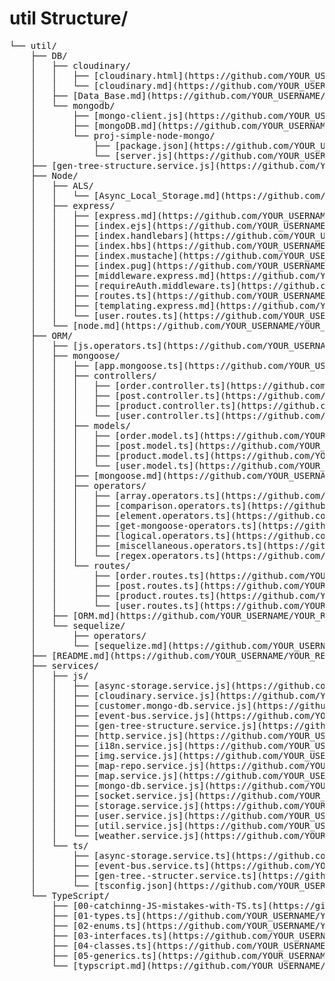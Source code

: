 # util Structure/

<pre>
└── util/
    ├── DB/
    │   ├── cloudinary/
    │   │   ├── [cloudinary.html](https://github.com/YOUR_USERNAME/YOUR_REPO_NAME/blob/main/DB\cloudinary\cloudinary.html)
    │   │   └── [cloudinary.md](https://github.com/YOUR_USERNAME/YOUR_REPO_NAME/blob/main/DB\cloudinary\cloudinary.md)
    │   ├── [Data_Base.md](https://github.com/YOUR_USERNAME/YOUR_REPO_NAME/blob/main/DB\Data_Base.md)
    │   └── mongodb/
    │       ├── [mongo-client.js](https://github.com/YOUR_USERNAME/YOUR_REPO_NAME/blob/main/DB\mongodb\mongo-client.js)
    │       ├── [mongoDB.md](https://github.com/YOUR_USERNAME/YOUR_REPO_NAME/blob/main/DB\mongodb\mongoDB.md)
    │       └── proj-simple-node-mongo/
    │           ├── [package.json](https://github.com/YOUR_USERNAME/YOUR_REPO_NAME/blob/main/DB\mongodb\proj-simple-node-mongo\package.json)
    │           └── [server.js](https://github.com/YOUR_USERNAME/YOUR_REPO_NAME/blob/main/DB\mongodb\proj-simple-node-mongo\server.js)
    ├── [gen-tree-structure.service.js](https://github.com/YOUR_USERNAME/YOUR_REPO_NAME/blob/main/gen-tree-structure.service.js)
    ├── Node/
    │   ├── ALS/
    │   │   └── [Async_Local_Storage.md](https://github.com/YOUR_USERNAME/YOUR_REPO_NAME/blob/main/Node\ALS\Async_Local_Storage.md)
    │   ├── express/
    │   │   ├── [express.md](https://github.com/YOUR_USERNAME/YOUR_REPO_NAME/blob/main/Node\express\express.md)
    │   │   ├── [index.ejs](https://github.com/YOUR_USERNAME/YOUR_REPO_NAME/blob/main/Node\express\index.ejs)
    │   │   ├── [index.handlebars](https://github.com/YOUR_USERNAME/YOUR_REPO_NAME/blob/main/Node\express\index.handlebars)
    │   │   ├── [index.hbs](https://github.com/YOUR_USERNAME/YOUR_REPO_NAME/blob/main/Node\express\index.hbs)
    │   │   ├── [index.mustache](https://github.com/YOUR_USERNAME/YOUR_REPO_NAME/blob/main/Node\express\index.mustache)
    │   │   ├── [index.pug](https://github.com/YOUR_USERNAME/YOUR_REPO_NAME/blob/main/Node\express\index.pug)
    │   │   ├── [middleware.express.md](https://github.com/YOUR_USERNAME/YOUR_REPO_NAME/blob/main/Node\express\middleware.express.md)
    │   │   ├── [requireAuth.middleware.ts](https://github.com/YOUR_USERNAME/YOUR_REPO_NAME/blob/main/Node\express\requireAuth.middleware.ts)
    │   │   ├── [routes.ts](https://github.com/YOUR_USERNAME/YOUR_REPO_NAME/blob/main/Node\express\routes.ts)
    │   │   ├── [templating.express.md](https://github.com/YOUR_USERNAME/YOUR_REPO_NAME/blob/main/Node\express\templating.express.md)
    │   │   └── [user.routes.ts](https://github.com/YOUR_USERNAME/YOUR_REPO_NAME/blob/main/Node\express\user.routes.ts)
    │   └── [node.md](https://github.com/YOUR_USERNAME/YOUR_REPO_NAME/blob/main/Node\node.md)
    ├── ORM/
    │   ├── [js.operators.ts](https://github.com/YOUR_USERNAME/YOUR_REPO_NAME/blob/main/ORM\js.operators.ts)
    │   ├── mongoose/
    │   │   ├── [app.mongoose.ts](https://github.com/YOUR_USERNAME/YOUR_REPO_NAME/blob/main/ORM\mongoose\app.mongoose.ts)
    │   │   ├── controllers/
    │   │   │   ├── [order.controller.ts](https://github.com/YOUR_USERNAME/YOUR_REPO_NAME/blob/main/ORM\mongoose\controllers\order.controller.ts)
    │   │   │   ├── [post.controller.ts](https://github.com/YOUR_USERNAME/YOUR_REPO_NAME/blob/main/ORM\mongoose\controllers\post.controller.ts)
    │   │   │   ├── [product.controller.ts](https://github.com/YOUR_USERNAME/YOUR_REPO_NAME/blob/main/ORM\mongoose\controllers\product.controller.ts)
    │   │   │   └── [user.controller.ts](https://github.com/YOUR_USERNAME/YOUR_REPO_NAME/blob/main/ORM\mongoose\controllers\user.controller.ts)
    │   │   ├── models/
    │   │   │   ├── [order.model.ts](https://github.com/YOUR_USERNAME/YOUR_REPO_NAME/blob/main/ORM\mongoose\models\order.model.ts)
    │   │   │   ├── [post.model.ts](https://github.com/YOUR_USERNAME/YOUR_REPO_NAME/blob/main/ORM\mongoose\models\post.model.ts)
    │   │   │   ├── [product.model.ts](https://github.com/YOUR_USERNAME/YOUR_REPO_NAME/blob/main/ORM\mongoose\models\product.model.ts)
    │   │   │   └── [user.model.ts](https://github.com/YOUR_USERNAME/YOUR_REPO_NAME/blob/main/ORM\mongoose\models\user.model.ts)
    │   │   ├── [mongoose.md](https://github.com/YOUR_USERNAME/YOUR_REPO_NAME/blob/main/ORM\mongoose\mongoose.md)
    │   │   ├── operators/
    │   │   │   ├── [array.operators.ts](https://github.com/YOUR_USERNAME/YOUR_REPO_NAME/blob/main/ORM\mongoose\operators\array.operators.ts)
    │   │   │   ├── [comparison.operators.ts](https://github.com/YOUR_USERNAME/YOUR_REPO_NAME/blob/main/ORM\mongoose\operators\comparison.operators.ts)
    │   │   │   ├── [element.operators.ts](https://github.com/YOUR_USERNAME/YOUR_REPO_NAME/blob/main/ORM\mongoose\operators\element.operators.ts)
    │   │   │   ├── [get-mongoose-operators.ts](https://github.com/YOUR_USERNAME/YOUR_REPO_NAME/blob/main/ORM\mongoose\operators\get-mongoose-operators.ts)
    │   │   │   ├── [logical.operators.ts](https://github.com/YOUR_USERNAME/YOUR_REPO_NAME/blob/main/ORM\mongoose\operators\logical.operators.ts)
    │   │   │   ├── [miscellaneous.operators.ts](https://github.com/YOUR_USERNAME/YOUR_REPO_NAME/blob/main/ORM\mongoose\operators\miscellaneous.operators.ts)
    │   │   │   └── [regex.operators.ts](https://github.com/YOUR_USERNAME/YOUR_REPO_NAME/blob/main/ORM\mongoose\operators\regex.operators.ts)
    │   │   └── routes/
    │   │       ├── [order.routes.ts](https://github.com/YOUR_USERNAME/YOUR_REPO_NAME/blob/main/ORM\mongoose\routes\order.routes.ts)
    │   │       ├── [post.routes.ts](https://github.com/YOUR_USERNAME/YOUR_REPO_NAME/blob/main/ORM\mongoose\routes\post.routes.ts)
    │   │       ├── [product.routes.ts](https://github.com/YOUR_USERNAME/YOUR_REPO_NAME/blob/main/ORM\mongoose\routes\product.routes.ts)
    │   │       └── [user.routes.ts](https://github.com/YOUR_USERNAME/YOUR_REPO_NAME/blob/main/ORM\mongoose\routes\user.routes.ts)
    │   ├── [ORM.md](https://github.com/YOUR_USERNAME/YOUR_REPO_NAME/blob/main/ORM\ORM.md)
    │   └── sequelize/
    │       ├── operators/
    │       └── [sequelize.md](https://github.com/YOUR_USERNAME/YOUR_REPO_NAME/blob/main/ORM\sequelize\sequelize.md)
    ├── [README.md](https://github.com/YOUR_USERNAME/YOUR_REPO_NAME/blob/main/README.md)
    ├── services/
    │   ├── js/
    │   │   ├── [async-storage.service.js](https://github.com/YOUR_USERNAME/YOUR_REPO_NAME/blob/main/services\js\async-storage.service.js)
    │   │   ├── [cloudinary.service.js](https://github.com/YOUR_USERNAME/YOUR_REPO_NAME/blob/main/services\js\cloudinary.service.js)
    │   │   ├── [customer.mongo-db.service.js](https://github.com/YOUR_USERNAME/YOUR_REPO_NAME/blob/main/services\js\customer.mongo-db.service.js)
    │   │   ├── [event-bus.service.js](https://github.com/YOUR_USERNAME/YOUR_REPO_NAME/blob/main/services\js\event-bus.service.js)
    │   │   ├── [gen-tree-structure.service.js](https://github.com/YOUR_USERNAME/YOUR_REPO_NAME/blob/main/services\js\gen-tree-structure.service.js)
    │   │   ├── [http.service.js](https://github.com/YOUR_USERNAME/YOUR_REPO_NAME/blob/main/services\js\http.service.js)
    │   │   ├── [i18n.service.js](https://github.com/YOUR_USERNAME/YOUR_REPO_NAME/blob/main/services\js\i18n.service.js)
    │   │   ├── [img.service.js](https://github.com/YOUR_USERNAME/YOUR_REPO_NAME/blob/main/services\js\img.service.js)
    │   │   ├── [map-repo.service.js](https://github.com/YOUR_USERNAME/YOUR_REPO_NAME/blob/main/services\js\map-repo.service.js)
    │   │   ├── [map.service.js](https://github.com/YOUR_USERNAME/YOUR_REPO_NAME/blob/main/services\js\map.service.js)
    │   │   ├── [mongo-db.service.js](https://github.com/YOUR_USERNAME/YOUR_REPO_NAME/blob/main/services\js\mongo-db.service.js)
    │   │   ├── [socket.service.js](https://github.com/YOUR_USERNAME/YOUR_REPO_NAME/blob/main/services\js\socket.service.js)
    │   │   ├── [storage.service.js](https://github.com/YOUR_USERNAME/YOUR_REPO_NAME/blob/main/services\js\storage.service.js)
    │   │   ├── [user.service.js](https://github.com/YOUR_USERNAME/YOUR_REPO_NAME/blob/main/services\js\user.service.js)
    │   │   ├── [util.service.js](https://github.com/YOUR_USERNAME/YOUR_REPO_NAME/blob/main/services\js\util.service.js)
    │   │   └── [weather.service.js](https://github.com/YOUR_USERNAME/YOUR_REPO_NAME/blob/main/services\js\weather.service.js)
    │   └── ts/
    │       ├── [async-storage.service.ts](https://github.com/YOUR_USERNAME/YOUR_REPO_NAME/blob/main/services\ts\async-storage.service.ts)
    │       ├── [event-bus.service.ts](https://github.com/YOUR_USERNAME/YOUR_REPO_NAME/blob/main/services\ts\event-bus.service.ts)
    │       ├── [gen-tree.-structer.service.ts](https://github.com/YOUR_USERNAME/YOUR_REPO_NAME/blob/main/services\ts\gen-tree.-structer.service.ts)
    │       └── [tsconfig.json](https://github.com/YOUR_USERNAME/YOUR_REPO_NAME/blob/main/services\ts\tsconfig.json)
    └── TypeScript/
        ├── [00-catchinng-JS-mistakes-with-TS.ts](https://github.com/YOUR_USERNAME/YOUR_REPO_NAME/blob/main/TypeScript\00-catchinng-JS-mistakes-with-TS.ts)
        ├── [01-types.ts](https://github.com/YOUR_USERNAME/YOUR_REPO_NAME/blob/main/TypeScript\01-types.ts)
        ├── [02-enums.ts](https://github.com/YOUR_USERNAME/YOUR_REPO_NAME/blob/main/TypeScript\02-enums.ts)
        ├── [03-interfaces.ts](https://github.com/YOUR_USERNAME/YOUR_REPO_NAME/blob/main/TypeScript\03-interfaces.ts)
        ├── [04-classes.ts](https://github.com/YOUR_USERNAME/YOUR_REPO_NAME/blob/main/TypeScript\04-classes.ts)
        ├── [05-generics.ts](https://github.com/YOUR_USERNAME/YOUR_REPO_NAME/blob/main/TypeScript\05-generics.ts)
        └── [typscript.md](https://github.com/YOUR_USERNAME/YOUR_REPO_NAME/blob/main/TypeScript\typscript.md)
</pre>
